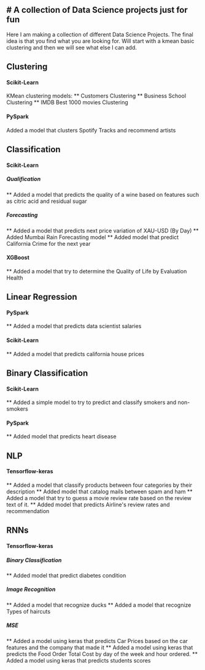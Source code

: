 ## # A collection of Data Science projects just for fun

Here I am making a collection of different Data Science Projects.
The final idea is that you find what you are looking for.
Will start with a kmean basic clustering and then we will see what else I can add.

## Clustering
#### Scikit-Learn
KMean clustering models: 
** Customers Clustering
** Business School Clustering
** IMDB Best 1000 movies Clustering

#### PySpark
Added a model that clusters Spotify Tracks and recommend artists


## Classification
#### Scikit-Learn
##### Qualification
** Added a model that predicts the quality of a wine based on features such as citric acid and residual sugar
##### Forecasting
** Added a model that predicts next price variation of XAU-USD (By Day)
** Added Mumbai Rain Forecasting model
** Added model that predict California Crime for the next year 
#### XGBoost
** Added a model that try to determine the Quality of Life by Evaluation Health

## Linear Regression
#### PySpark
** Added a model that predicts data scientist salaries
#### Scikit-Learn
** Added a model that predicts california house prices

## Binary Classification
#### Scikit-Learn
** Added a simple model to try to predict and classify smokers and non-smokers
#### PySpark
** Added model that predicts heart disease

## NLP
#### Tensorflow-keras
** Added a model that classify products between four categories by their description
** Added model that catalog mails between spam and ham
** Added a model that try to guess a movie review rate based on the review text of it.
** Added model that predicts Airline's review rates and recommendation

## RNNs
#### Tensorflow-keras
##### Binary Classification
** Added model that predict diabetes condition
##### Image Recognition
** Added a model that recognize ducks
** Added a model that recognize Types of haircuts
##### MSE
** Added a model using keras that predicts Car Prices based on the car features and the company that made it
** Added a model using keras that predicts the Food Order Total Cost by day of the week and hour ordered.
** Added a model using keras that predicts students scores
